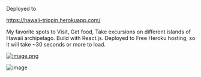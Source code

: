 Deployed to 

https://hawaii-trippin.herokuapp.com/

My favorite spots to Visit, Get food, Take excursions on different islands of Hawaii archipelago. Build with React.js. Deployed to Free Heroku hosting, so it will take ~30 seconds or more to load.

[![image.png](https://i.postimg.cc/DyWvsxS5/image.png)](https://postimg.cc/gnWbbqq6)

![image](https://user-images.githubusercontent.com/67357052/120850499-c4767180-c534-11eb-8a99-2d3ef0b1fce9.png)
